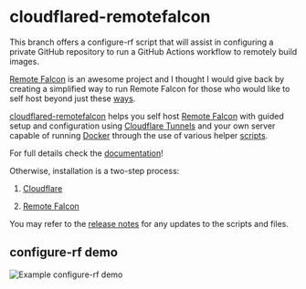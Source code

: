 # cloudflared-remotefalcon

This branch offers a configure-rf script that will assist in configuring a private GitHub repository to run a GitHub Actions workflow to remotely build images.

[Remote Falcon](https://remotefalcon.com/) is an awesome project and I thought I would give back by creating a simplified way to run Remote Falcon for those who would like to self host beyond just these [ways](https://docs.remotefalcon.com/docs/developer-docs/running-it/methods).

[cloudflared-remotefalcon](https://github.com/Ne0n09/cloudflared-remotefalcon/tree/main) helps you self host [Remote Falcon](https://remotefalcon.com/) with guided setup and configuration using [Cloudflare Tunnels](https://developers.cloudflare.com/cloudflare-one/connections/connect-networks/) and your own server capable of running [Docker](https://www.docker.com/) through the use of various helper [scripts](https://ne0n09.github.io/cloudflared-remotefalcon/scripts/).

For full details check the [documentation](https://ne0n09.github.io/cloudflared-remotefalcon/)!

Otherwise, installation is a two-step process:

1. [Cloudflare](https://ne0n09.github.io/cloudflared-remotefalcon/main/install/cloudflare/)

2. [Remote Falcon](https://ne0n09.github.io/cloudflared-remotefalcon/main/install/remotefalcon/#download-and-run-configure-rf-script)

You may refer to the [release notes](https://ne0n09.github.io/cloudflared-remotefalcon/release-notes/) for any updates to the scripts and files.

## configure-rf demo

![Example configure-rf demo](docs/images/configure-rf-clean-install.gif)